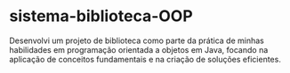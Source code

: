 # sistema-biblioteca-OOP
Desenvolvi um projeto de biblioteca como parte da prática de minhas habilidades em programação orientada a objetos em Java, focando na aplicação de conceitos fundamentais e na criação de soluções eficientes.
